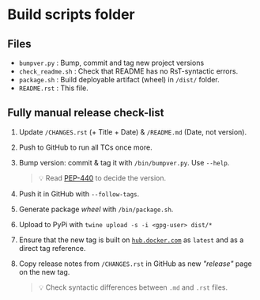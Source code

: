 # Build scripts folder

## Files

- `bumpver.py` : Bump, commit and tag new project versions
- `check_readme.sh` : Check that README has no RsT-syntactic errors.
- `package.sh` : Build deployable artifact (wheel) in `/dist/` folder.
- `README.rst` : This file.

## Fully manual release check-list

1. Update `/CHANGES.rst` (+ Title + Date) & `/README.md` (Date, not version).

2. Push to GitHub to run all TCs once more.

3. Bump version: commit & tag it with `/bin/bumpver.py`. Use `--help`.
   > 💡 Read [PEP-440](https://www.python.org/dev/peps/pep-0440/) to decide the version.

4. Push it in GitHub with `--follow-tags`.

5. Generate package *wheel* with `/bin/package.sh`.

6. Upload to PyPi with `twine upload -s -i <gpg-user> dist/*`

7. Ensure that the new tag is built on
   [`hub.docker.com`](https://hub.docker.com/r/pypiserver/pypiserver)
   as `latest` and as a direct tag reference.

8. Copy release notes from `/CHANGES.rst` in GitHub as new *"release"*
   page on the new tag.
   > 💡 Check syntactic differences between `.md` and `.rst` files.
